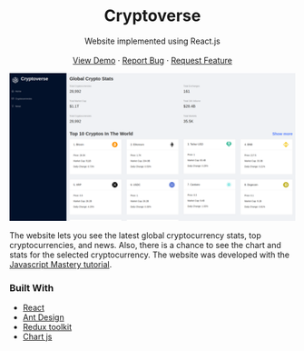 <h1 align="center">Cryptoverse</h1>

  <p align="center">
    Website implemented using React.js
    <br />
    <br />
    <a href="https://cryptoverse-azimovs.netlify.app/">View Demo</a>
    ·
    <a href="https://github.com/AzimovS/cryptoverse/issues">Report Bug</a>
    ·
    <a href="https://github.com/AzimovS/cryptoverse/issues">Request Feature</a>
  </p>
<!-- ABOUT THE PROJECT -->

<p align="center">
  <img src="public/demo.png" alt="demo" />
</p>

The website lets you see the latest global cryptocurrency stats, top cryptocurrencies, and news. Also, there is a chance to see the chart and stats for the selected cryptocurrency. The website was developed with the [Javascript Mastery tutorial](https://www.youtube.com/watch?v=9DDX3US3kss&ab_channel=JavaScriptMastery).


### Built With
* [React](https://react.dev/)
* [Ant Design](https://ant.design/)
* [Redux toolkit](https://redux-toolkit.js.org/)
* [Chart js](https://www.chartjs.org/)


